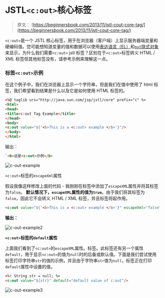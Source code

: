 # JSTL`<c:out>`核心标签

> 原文： [https://beginnersbook.com/2013/11/jstl-cout-core-tag/](https://beginnersbook.com/2013/11/jstl-cout-core-tag/)

`<c:out>`是一个 JSTL 核心标签，用于在浏览器（客户端）上显示服务器端变量和硬编码值。您可能想知道变量的值和数据可以使用[表达语言（EL）](https://beginnersbook.com/2013/11/jsp-expression-language-el/ "EL")和[`out`隐式对象](https://beginnersbook.com/2013/11/jsp-implicit-object-out-with-examples/)来显示，为什么我们需要`<c:out>` jstl 标签？区别在于`<c:out>`标签转义 HTML / XML 标签但其他标签没有，请参考示例来理解这一点。

### 标签`<c:out>`示例

在这个例子中，我们在浏览器上显示一个字符串，但是我们在值中使用了 html 标签，我们希望看到结果是什么以及它是如何使用 HTML 标签的。

```html
<%@ taglib uri="http://java.sun.com/jsp/jstl/core" prefix="c" %>
<html>
<head>
<title>c:out Tag Example</title>
</head>
<body>
<c:out value="${'<b>This is a <c:out> example </b>'}"/>
</body>
</html>
```

输出：

```html
`<b>这是<c:out>示例</b>
```

![c-out-example](../Images/582c61a6d5ce915b48ba7f3d32746181.jpg)

`<c:out>`标签的`escapeXml`属性

假设我像这样修改上面的代码 - 我刚刚在标签中添加了`escapeXML`属性并将其标签为`false`。 **默认情况下，`escapeXML`属性的值为`true`**。由于我们将其标签为`false`，因此它不会转义 HTML / XML 标签，并且标签将起作用。

```html
<c:out value="${'<b>This is a <c:out> example </b>'}" escapeXml="false"/>
```

**输出：**

![c-out-example2](../Images/85bdcb5708a989960c916f6204b048b6.jpg)

**`<c:out>`标签的`default`属性**

上面我们看到了`<c:out>`的`escapeXML`属性。标签。此标签还有另一个属性`default`，用于显示`<c:out>`的值为`null`时的后备或默认值。下面是我们尝试使用标签打印字符串`str`的值的示例，并且由于字符串`str`值为`null`，标签正在打印`default`属性中设置的值。

```html
<%! String str = null; %>
<c:out value="${str}" default="default value of c:out"/>
```

![c-out-example3](../Images/ffbab492317184dd3d44fdec53555463.jpg)